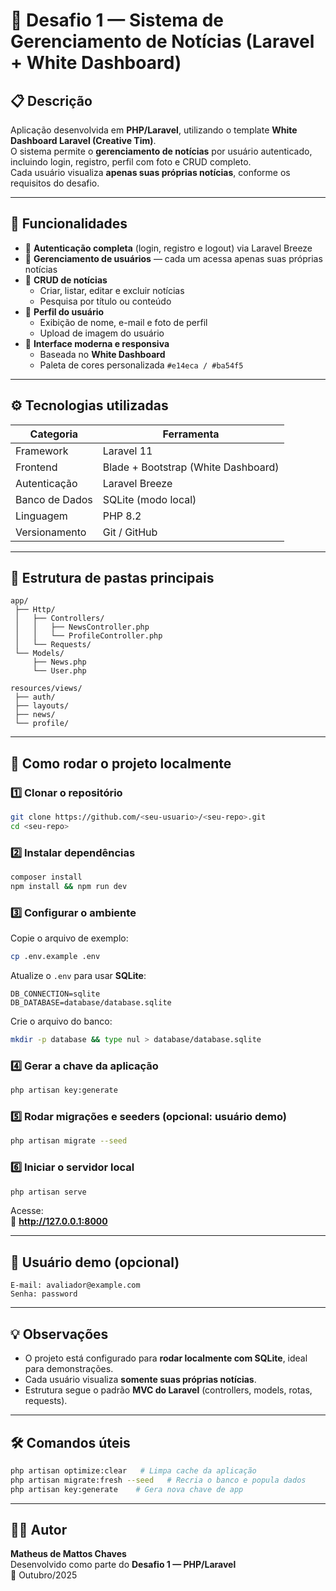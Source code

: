 # 📰 Desafio 1 — Sistema de Gerenciamento de Notícias (Laravel + White Dashboard)

## 📋 Descrição

Aplicação desenvolvida em **PHP/Laravel**, utilizando o template **White Dashboard Laravel (Creative Tim)**.  
O sistema permite o **gerenciamento de notícias** por usuário autenticado, incluindo login, registro, perfil com foto e CRUD completo.  
Cada usuário visualiza **apenas suas próprias notícias**, conforme os requisitos do desafio.

---

## 🧩 Funcionalidades

- 🔐 **Autenticação completa** (login, registro e logout) via Laravel Breeze  
- 👤 **Gerenciamento de usuários** — cada um acessa apenas suas próprias notícias  
- 📰 **CRUD de notícias**
  - Criar, listar, editar e excluir notícias  
  - Pesquisa por título ou conteúdo  
- 📸 **Perfil do usuário**
  - Exibição de nome, e-mail e foto de perfil  
  - Upload de imagem do usuário  
- 🎨 **Interface moderna e responsiva**
  - Baseada no **White Dashboard**  
  - Paleta de cores personalizada `#e14eca / #ba54f5`

---

## ⚙️ Tecnologias utilizadas

| Categoria | Ferramenta |
|------------|-------------|
| Framework | Laravel 11 |
| Frontend | Blade + Bootstrap (White Dashboard) |
| Autenticação | Laravel Breeze |
| Banco de Dados | SQLite (modo local) |
| Linguagem | PHP 8.2 |
| Versionamento | Git / GitHub |

---

## 🧠 Estrutura de pastas principais

```
app/
 ├── Http/
 │   ├── Controllers/
 │   │   ├── NewsController.php
 │   │   └── ProfileController.php
 │   └── Requests/
 └── Models/
     ├── News.php
     └── User.php

resources/views/
 ├── auth/
 ├── layouts/
 ├── news/
 └── profile/
```

---

## 🚀 Como rodar o projeto localmente

### 1️⃣ Clonar o repositório
```bash
git clone https://github.com/<seu-usuario>/<seu-repo>.git
cd <seu-repo>
```

### 2️⃣ Instalar dependências
```bash
composer install
npm install && npm run dev
```

### 3️⃣ Configurar o ambiente
Copie o arquivo de exemplo:
```bash
cp .env.example .env
```

Atualize o `.env` para usar **SQLite**:
```env
DB_CONNECTION=sqlite
DB_DATABASE=database/database.sqlite
```

Crie o arquivo do banco:
```bash
mkdir -p database && type nul > database/database.sqlite
```

### 4️⃣ Gerar a chave da aplicação
```bash
php artisan key:generate
```

### 5️⃣ Rodar migrações e seeders (opcional: usuário demo)
```bash
php artisan migrate --seed
```

### 6️⃣ Iniciar o servidor local
```bash
php artisan serve
```

Acesse:  
🔗 **http://127.0.0.1:8000**

---

## 👥 Usuário demo (opcional)

```
E-mail: avaliador@example.com
Senha: password
```

---

## 💡 Observações

- O projeto está configurado para **rodar localmente com SQLite**, ideal para demonstrações.  
- Cada usuário visualiza **somente suas próprias notícias**.  
- Estrutura segue o padrão **MVC do Laravel** (controllers, models, rotas, requests).  

---

## 🛠️ Comandos úteis

```bash
php artisan optimize:clear   # Limpa cache da aplicação
php artisan migrate:fresh --seed   # Recria o banco e popula dados
php artisan key:generate    # Gera nova chave de app
```

---

## 👨‍💻 Autor

**Matheus de Mattos Chaves**  
Desenvolvido como parte do **Desafio 1 — PHP/Laravel**  
📅 Outubro/2025
